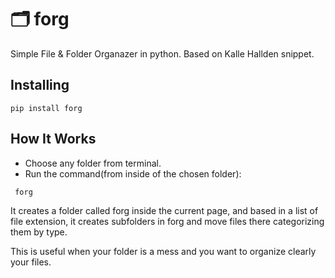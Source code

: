 # 🗂 forg
Simple File & Folder Organazer in python. Based on Kalle Hallden snippet.


 
 ## Installing
 ```
 pip install forg
 ```
 ## How It Works
 
- Choose any folder from terminal.
- Run the command(from inside of the chosen folder):

``` 
 forg
``` 

It creates a folder called forg inside the current page, and based in a list of file extension, it creates subfolders in forg and move files there categorizing them by type.
 
 This is useful when your folder is a mess and you want to organize clearly your files.
